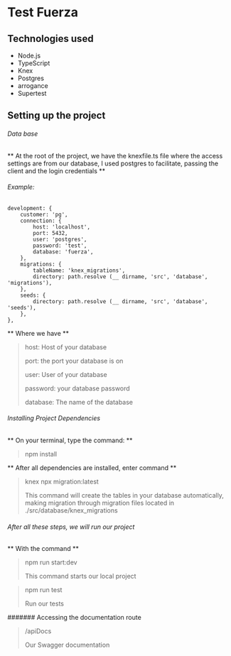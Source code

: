 # Test Fuerza

## Technologies used

- Node.js
- TypeScript
- Knex
- Postgres
- arrogance
- Supertest

## Setting up the project

###### Data base

** At the root of the project, we have the knexfile.ts file where the access settings are
from our database, I used postgres to facilitate, passing the client and the
login credentials **

###### Example:
    development: {
        customer: 'pg',
        connection: {
            host: 'localhost',
            port: 5432,
            user: 'postgres',
            password: 'test',
            database: 'fuerza',
        },
        migrations: {
            tableName: 'knex_migrations',
            directory: path.resolve (__ dirname, 'src', 'database', 'migrations'),
        },
        seeds: {
            directory: path.resolve (__ dirname, 'src', 'database', 'seeds'),
        },
    },

** Where we have **
> host: Host of your database
>
> port: the port your database is on
>
> user: User of your database
>
> password: your database password
>
> database: The name of the database

###### Installing Project Dependencies
** On your terminal, type the command: **
> npm install

** After all dependencies are installed, enter command **
> knex npx migration:latest
>
> This command will create the tables in your database automatically, making
> migration through migration files located in ./src/database/knex_migrations

###### After all these steps, we will run our project

** With the command **
> npm run start:dev
>
> This command starts our local project

> npm run test
>
> Run our tests

####### Accessing the documentation route

> /apiDocs
>
> Our Swagger documentation